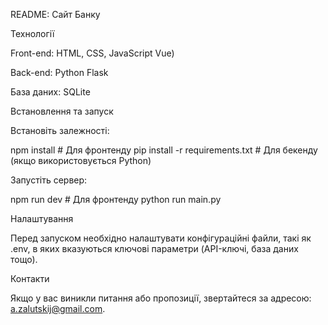 README: Сайт Банку

Технології

Front-end: HTML, CSS, JavaScript Vue)

Back-end: Python Flask

База даних: SQLite

Встановлення та запуск

Встановіть залежності:

npm install  # Для фронтенду
pip install -r requirements.txt  # Для бекенду (якщо використовується Python)

Запустіть сервер:

npm run dev  # Для фронтенду
python run main.py

Налаштування

Перед запуском необхідно налаштувати конфігураційні файли, такі як .env, в яких вказуються ключові параметри (API-ключі, база даних тощо).

Контакти

Якщо у вас виникли питання або пропозиції, звертайтеся за адресою: a.zalutskij@gmail.com.

